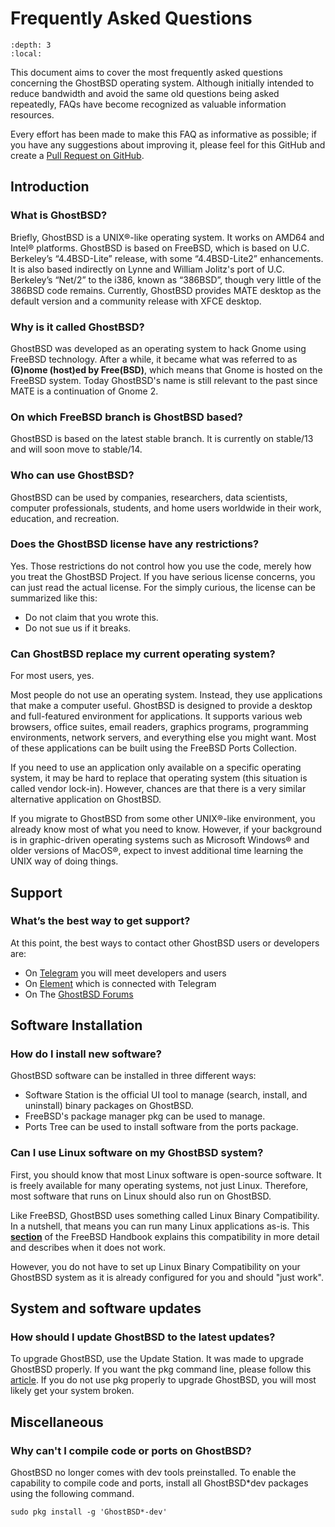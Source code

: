 Frequently Asked Questions
==========================

```{contents} Table of Contents
:depth: 3
:local:
```

This document aims to cover the most frequently asked questions concerning the GhostBSD operating system. Although initially intended to reduce bandwidth and avoid the same old questions being asked repeatedly, FAQs have become recognized as valuable information resources.

Every effort has been made to make this FAQ as informative as possible; if you have any suggestions about improving it, please feel for this GitHub and create a [Pull Request on GitHub](https://github.com/ghostbsd/documentation).

## Introduction

### What is GhostBSD?

Briefly, GhostBSD is a UNIX®-like operating system. It works on AMD64 and Intel® platforms. GhostBSD is based on FreeBSD, which is based on U.C. Berkeley’s “4.4BSD-Lite” release, with some “4.4BSD-Lite2” enhancements. It is also based indirectly on Lynne and William Jolitz's port of U.C. Berkeley’s “Net/2” to the i386, known as “386BSD”, though very little of the 386BSD code remains. Currently, GhostBSD provides MATE desktop as the default version and a community release with XFCE desktop.

### Why is it called GhostBSD?

GhostBSD was developed as an operating system to hack Gnome using FreeBSD technology. After a while, it became what was referred to as **(G)nome (host)ed by Free(BSD)**, which means that Gnome is hosted on the FreeBSD system. Today GhostBSD's name is still relevant to the past since MATE is a continuation of Gnome 2.

### On which FreeBSD branch is GhostBSD based?

GhostBSD is based on the latest stable branch. It is currently on stable/13 and will soon move to stable/14.

### Who can use GhostBSD?

GhostBSD can be used by companies, researchers, data scientists, computer professionals, students, and home users worldwide in their work, education, and recreation.

### Does the GhostBSD license have any restrictions?

Yes. Those restrictions do not control how you use the code, merely how you treat the GhostBSD Project. If you have serious license concerns, you can just read the actual license. For the simply curious, the license can be summarized like this:

* Do not claim that you wrote this.
* Do not sue us if it breaks.

### Can GhostBSD replace my current operating system?

For most users, yes.

Most people do not use an operating system. Instead, they use applications that make a computer useful. GhostBSD is designed to provide a desktop and full-featured environment for applications. It supports various web browsers, office suites, email readers, graphics programs, programming environments, network servers, and everything else you might want. Most of these applications can be built using the FreeBSD Ports Collection.

If you need to use an application only available on a specific operating system, it may be hard to replace that operating system (this situation is called vendor lock-in). However, chances are that there is a very similar alternative application on GhostBSD.

If you migrate to GhostBSD from some other UNIX®-like environment, you already know most of what you need to know. However, if your background is in graphic-driven operating systems such as Microsoft Windows® and older versions of MacOS®, expect to invest additional time learning the UNIX way of doing things.

## Support

### What’s the best way to get support?

At this point, the best ways to contact other GhostBSD users or developers are:

* On [Telegram](https://t.me/ghostbsd) you will meet developers and users
* On [Element](https://app.element.io/#/room/#ghostbsd:matrix.org) which is connected with Telegram
* On The [GhostBSD Forums](https://forums.ghostbsd.org)

## Software Installation

### How do I install new software?

GhostBSD software can be installed in three different ways:

* Software Station is the official UI tool to manage (search, install, and uninstall) binary packages on GhostBSD.
* FreeBSD's package manager pkg can be used to manage.
* Ports Tree can be used to install software from the ports package.

### Can I use Linux software on my GhostBSD system?

First, you should know that most Linux software is open-source software. It is freely available for many operating systems, not just Linux. Therefore, most software that runs on Linux should also run on GhostBSD.

Like FreeBSD, GhostBSD uses something called Linux Binary Compatibility. In a nutshell, that means you can run many Linux applications as-is. This **[section](https://docs.freebsd.org/en/books/handbook/linuxemu/)** of the FreeBSD Handbook explains this compatibility in more detail and describes when it does not work.

However, you do not have to set up Linux Binary Compatibility on your GhostBSD system as it is already configured for you and should "just work".


## System and software updates

### How should I update GhostBSD to the latest updates?

To upgrade GhostBSD, use the Update Station. It was made to upgrade GhostBSD properly. If you want the pkg command line, please follow this [article](upgrading-guide.md#ghostbsd-upgrade-with-pkg-cli). If you do not use pkg properly to upgrade GhostBSD, you will most likely get your system broken.

## Miscellaneous

### Why can't I compile code or ports on GhostBSD?

GhostBSD no longer comes with dev tools preinstalled. To enable the capability to compile code and ports, install all GhostBSD*dev packages using the following command.

```
sudo pkg install -g 'GhostBSD*-dev'
```
